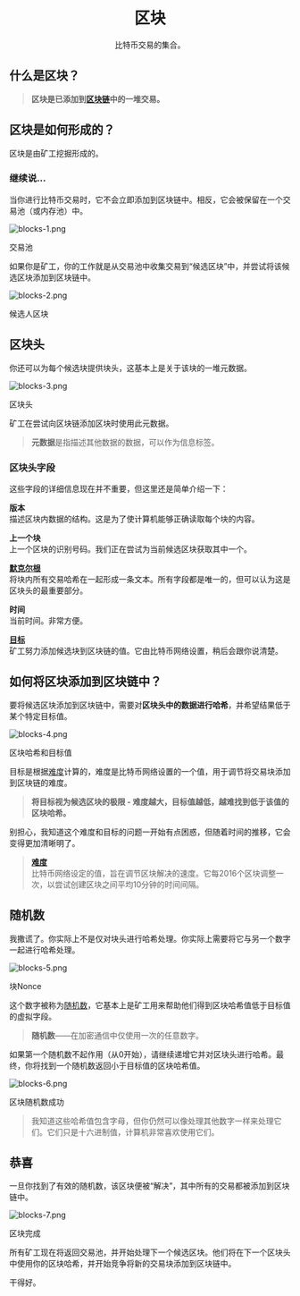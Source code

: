 # <center>区块</center>
<center>比特币交易的集合。</center>

## 什么是区块？
>**区块是已添加到[区块链](../1.Blockchain/Blockchain.md)中的一堆交易。**

## 区块是如何形成的？
区块是由矿工挖掘形成的。

### 继续说…
当你进行比特币交易时，它不会立即添加到区块链中。相反，它会被保留在一个交易池（或内存池）中。

![blocks-1.png](img/block-1%20(1).png)

交易池

如果你是矿工，你的工作就是从交易池中收集交易到“候选区块”中，并尝试将该候选区块添加到区块链中。

![blocks-2.png](img/block-2%20(1).png)

候选人区块

## 区块头
你还可以为每个候选块提供块头，这基本上是关于该块的一堆元数据。  

![blocks-3.png](img/block-3%20(1).png)  

区块头

矿工在尝试向区块链添加区块时使用此元数据。
>**元数据**是指描述其他数据的数据，可以作为信息标签。

### 区块头字段  
这些字段的详细信息现在并不重要，但这里还是简单介绍一下：

**版本**  
描述区块内数据的结构。这是为了使计算机能够正确读取每个块的内容。

**上一个块**  
上一个区块的识别号码。我们正在尝试为当前候选区块获取其中一个。

[**默克尔根**](../../../../Technical/Block/block-header/merkle-root/merkle-root.md)  
将块内所有交易哈希在一起形成一条文本。所有字段都是唯一的，但可以认为这是区块头的最重要部分。

**时间**  
当前时间。非常方便。

[**目标**](../../../../Technical/Mining/Mining.md)  
矿工努力添加候选块到区块链的值。它由比特币网络设置，稍后会跟你说清楚。

## 如何将区块添加到区块链中？
要将候选区块添加到区块链中，需要对**区块头中的数据进行哈希**，并希望结果低于某个特定目标值。

![blocks-4.png](img/block-4.png)

区块哈希和目标值

目标是根据[难度](../3.Difficulty/Difficulty.md)计算的，难度是比特币网络设置的一个值，用于调节将交易块添加到区块链的难度。

>**将目标视为候选区块的极限 - 难度越大，目标值越低，越难找到低于该值的区块哈希。**

别担心，我知道这个难度和目标的问题一开始有点困惑，但随着时间的推移，它会变得更加清晰明了。

>[**难度**](../3.Difficulty/Difficulty.md)  
比特币网络设定的值，旨在调节区块解决的速度。它每2016个区块调整一次，以尝试创建区块之间平均10分钟的时间间隔。

## 随机数
我撒谎了。你实际上不是仅对块头进行哈希处理。你实际上需要将它与另一个数字一起进行哈希处理。

![blocks-5.png](img/block-5%20(1).png)

块Nonce

这个数字被称为[随机数](../../../../Technical/Block/block-header/Nonce/Nonce.md)，它基本上是矿工用来帮助他们得到区块哈希值低于目标值的虚拟字段。

>**随机数**——在加密通信中仅使用一次的任意数字。

如果第一个随机数不起作用（从0开始），请继续递增它并对区块头进行哈希。最终，你将找到一个随机数返回小于目标值的区块哈希值。  

![blocks-6.png](img/block-6.png)  

区块随机数成功

>我知道这些哈希值包含字母，但你仍然可以像处理其他数字一样来处理它们。它们只是十六进制值，计算机非常喜欢使用它们。


## 恭喜

一旦你找到了有效的随机数，该区块便被“解决”，其中所有的交易都被添加到区块链中。

![blocks-7.png](img/block-7.png)

区块完成

所有矿工现在将返回交易池，并开始处理下一个候选区块。他们将在下一个区块头中使用你的区块哈希，并开始竞争将新的交易块添加到区块链中。

干得好。
